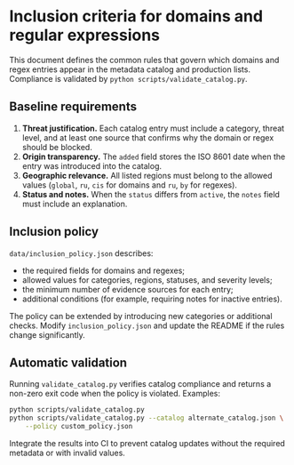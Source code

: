 # Inclusion criteria for domains and regular expressions

This document defines the common rules that govern which domains and regex
entries appear in the metadata catalog and production lists. Compliance is
validated by `python scripts/validate_catalog.py`.

## Baseline requirements

1. **Threat justification.** Each catalog entry must include a category, threat
   level, and at least one source that confirms why the domain or regex should
   be blocked.
2. **Origin transparency.** The `added` field stores the ISO 8601 date when the
   entry was introduced into the catalog.
3. **Geographic relevance.** All listed regions must belong to the allowed
   values (`global`, `ru`, `cis` for domains and `ru`, `by` for regexes).
4. **Status and notes.** When the `status` differs from `active`, the `notes`
   field must include an explanation.

## Inclusion policy

`data/inclusion_policy.json` describes:

- the required fields for domains and regexes;
- allowed values for categories, regions, statuses, and severity levels;
- the minimum number of evidence sources for each entry;
- additional conditions (for example, requiring notes for inactive entries).

The policy can be extended by introducing new categories or additional checks.
Modify `inclusion_policy.json` and update the README if the rules change
significantly.

## Automatic validation

Running `validate_catalog.py` verifies catalog compliance and returns a non-zero
exit code when the policy is violated. Examples:

```bash
python scripts/validate_catalog.py
python scripts/validate_catalog.py --catalog alternate_catalog.json \
    --policy custom_policy.json
```

Integrate the results into CI to prevent catalog updates without the required
metadata or with invalid values.
